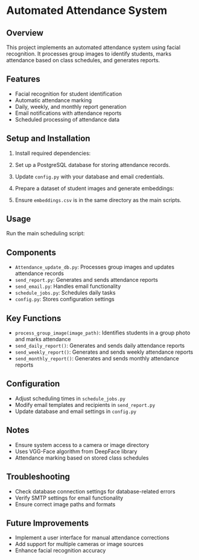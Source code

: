 # Automated Attendance System

## Overview
This project implements an automated attendance system using facial recognition. It processes group images to identify students, marks attendance based on class schedules, and generates reports.

## Features
- Facial recognition for student identification
- Automatic attendance marking
- Daily, weekly, and monthly report generation
- Email notifications with attendance reports
- Scheduled processing of attendance data

## Setup and Installation
1. Install required dependencies:

2. Set up a PostgreSQL database for storing attendance records.

3. Update `config.py` with your database and email credentials.

4. Prepare a dataset of student images and generate embeddings:

5. Ensure `embeddings.csv` is in the same directory as the main scripts.

## Usage
Run the main scheduling script:

## Components
- `Attendance_update_db.py`: Processes group images and updates attendance records
- `send_report.py`: Generates and sends attendance reports
- `send_email.py`: Handles email functionality
- `schedule_jobs.py`: Schedules daily tasks
- `config.py`: Stores configuration settings

## Key Functions
- `process_group_image(image_path)`: Identifies students in a group photo and marks attendance
- `send_daily_report()`: Generates and sends daily attendance reports
- `send_weekly_report()`: Generates and sends weekly attendance reports
- `send_monthly_report()`: Generates and sends monthly attendance reports

## Configuration
- Adjust scheduling times in `schedule_jobs.py`
- Modify email templates and recipients in `send_report.py`
- Update database and email settings in `config.py`

## Notes
- Ensure system access to a camera or image directory
- Uses VGG-Face algorithm from DeepFace library
- Attendance marking based on stored class schedules

## Troubleshooting
- Check database connection settings for database-related errors
- Verify SMTP settings for email functionality
- Ensure correct image paths and formats

## Future Improvements
- Implement a user interface for manual attendance corrections
- Add support for multiple cameras or image sources
- Enhance facial recognition accuracy